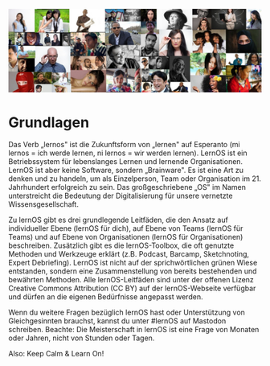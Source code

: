 ![lernos](images/image3.jpeg)

# Grundlagen

Das Verb „lernos" ist die Zukunftsform von „lernen" auf Esperanto (mi
lernos = ich werde lernen, ni lernos = wir werden lernen). LernOS ist
ein Betriebssystem für lebenslanges Lernen und lernende Organisationen.
LernOS ist aber keine Software, sondern „Brainware". Es ist eine Art zu
denken und zu handeln, um als Einzelperson, Team oder Organisation im
21. Jahrhundert erfolgreich zu sein. Das großgeschriebene „OS" im Namen
unterstreicht die Bedeutung der Digitalisierung für unsere vernetzte
Wissensgesellschaft.

Zu lernOS gibt es drei grundlegende Leitfäden, die den Ansatz auf
individueller Ebene (lernOS für dich), auf Ebene von Teams (lernOS für
Teams) und auf Ebene von Organisationen (lernOS für Organisationen)
beschreiben. Zusätzlich gibt es die lernOS-Toolbox, die oft genutzte
Methoden und Werkzeuge erklärt (z.B. Podcast, Barcamp,
Sketchnoting, Expert Debriefing). LernOS ist nicht auf der
sprichwörtlichen grünen Wiese entstanden, sondern eine Zusammenstellung
von bereits bestehenden und bewährten Methoden. Alle lernOS-Leitfäden
sind unter der offenen Lizenz Creative Commons Attribution (CC BY)
auf der lernOS-Webseite verfügbar und dürfen an die eigenen Bedürfnisse
angepasst werden.

Wenn du weitere Fragen bezüglich lernOS hast oder Unterstützung von
Gleichgesinnten brauchst, kannst du unter #lernOS auf Mastodon schreiben.
Beachte: Die Meisterschaft in lernOS ist eine Frage von Monaten oder
Jahren, nicht von Stunden oder Tagen.

Also: Keep Calm & Learn On!
